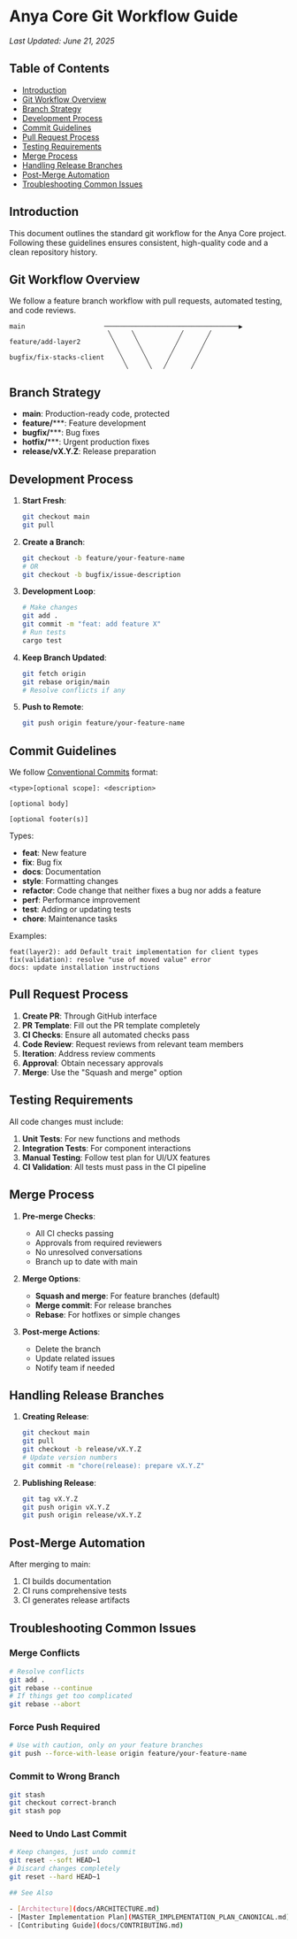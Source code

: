 # Anya Core Git Workflow Guide

*Last Updated: June 21, 2025*

## Table of Contents

- [Introduction](#introduction)
- [Git Workflow Overview](#git-workflow-overview)
- [Branch Strategy](#branch-strategy)
- [Development Process](#development-process)
- [Commit Guidelines](#commit-guidelines)
- [Pull Request Process](#pull-request-process)
- [Testing Requirements](#testing-requirements)
- [Merge Process](#merge-process)
- [Handling Release Branches](#handling-release-branches)
- [Post-Merge Automation](#post-merge-automation)
- [Troubleshooting Common Issues](#troubleshooting-common-issues)

## Introduction

This document outlines the standard git workflow for the Anya Core project. Following these guidelines ensures consistent, high-quality code and a clean repository history.

## Git Workflow Overview

We follow a feature branch workflow with pull requests, automated testing, and code reviews.

```
main                    ──────────────────────────────────▶
                         ╲     ╲           ╱      ╱
feature/add-layer2        ╲     ╲         ╱      ╱
                           ╲     ╲       ╱      ╱
bugfix/fix-stacks-client    ╲     ╲     ╱      ╱
                             ╲     ╲   ╱      ╱
```

## Branch Strategy

- **main**: Production-ready code, protected
- **feature/*****: Feature development
- **bugfix/*****: Bug fixes
- **hotfix/*****: Urgent production fixes
- **release/vX.Y.Z**: Release preparation

## Development Process

1. **Start Fresh**:

   ```bash
   git checkout main
   git pull
   ```

2. **Create a Branch**:

   ```bash
   git checkout -b feature/your-feature-name
   # OR
   git checkout -b bugfix/issue-description
   ```

3. **Development Loop**:

   ```bash
   # Make changes
   git add .
   git commit -m "feat: add feature X"
   # Run tests
   cargo test
   ```

4. **Keep Branch Updated**:

   ```bash
   git fetch origin
   git rebase origin/main
   # Resolve conflicts if any
   ```

5. **Push to Remote**:

   ```bash
   git push origin feature/your-feature-name
   ```

## Commit Guidelines

We follow [Conventional Commits](https://www.conventionalcommits.org/) format:

```
<type>[optional scope]: <description>

[optional body]

[optional footer(s)]
```

Types:

- **feat**: New feature
- **fix**: Bug fix
- **docs**: Documentation
- **style**: Formatting changes
- **refactor**: Code change that neither fixes a bug nor adds a feature
- **perf**: Performance improvement
- **test**: Adding or updating tests
- **chore**: Maintenance tasks

Examples:

```
feat(layer2): add Default trait implementation for client types
fix(validation): resolve "use of moved value" error
docs: update installation instructions
```

## Pull Request Process

1. **Create PR**: Through GitHub interface
2. **PR Template**: Fill out the PR template completely
3. **CI Checks**: Ensure all automated checks pass
4. **Code Review**: Request reviews from relevant team members
5. **Iteration**: Address review comments
6. **Approval**: Obtain necessary approvals
7. **Merge**: Use the "Squash and merge" option

## Testing Requirements

All code changes must include:

1. **Unit Tests**: For new functions and methods
2. **Integration Tests**: For component interactions
3. **Manual Testing**: Follow test plan for UI/UX features
4. **CI Validation**: All tests must pass in the CI pipeline

## Merge Process

1. **Pre-merge Checks**:
   - All CI checks passing
   - Approvals from required reviewers
   - No unresolved conversations
   - Branch up to date with main

2. **Merge Options**:
   - **Squash and merge**: For feature branches (default)
   - **Merge commit**: For release branches
   - **Rebase**: For hotfixes or simple changes

3. **Post-merge Actions**:
   - Delete the branch
   - Update related issues
   - Notify team if needed

## Handling Release Branches

1. **Creating Release**:

   ```bash
   git checkout main
   git pull
   git checkout -b release/vX.Y.Z
   # Update version numbers
   git commit -m "chore(release): prepare vX.Y.Z"
   ```

2. **Publishing Release**:

   ```bash
   git tag vX.Y.Z
   git push origin vX.Y.Z
   git push origin release/vX.Y.Z
   ```

## Post-Merge Automation

After merging to main:

1. CI builds documentation
2. CI runs comprehensive tests
3. CI generates release artifacts

## Troubleshooting Common Issues

### Merge Conflicts

```bash
# Resolve conflicts
git add .
git rebase --continue
# If things get too complicated
git rebase --abort
```

### Force Push Required

```bash
# Use with caution, only on your feature branches
git push --force-with-lease origin feature/your-feature-name
```

### Commit to Wrong Branch

```bash
git stash
git checkout correct-branch
git stash pop
```

### Need to Undo Last Commit

```bash
# Keep changes, just undo commit
git reset --soft HEAD~1
# Discard changes completely
git reset --hard HEAD~1

## See Also

- [Architecture](docs/ARCHITECTURE.md)
- [Master Implementation Plan](MASTER_IMPLEMENTATION_PLAN_CANONICAL.md)
- [Contributing Guide](docs/CONTRIBUTING.md)
```
